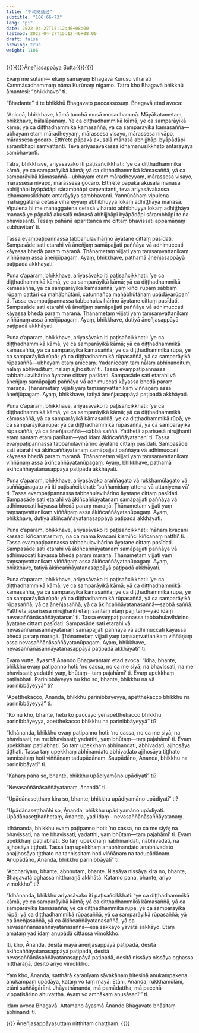 ```yaml
---
title: "不动随适经"
subtitle: "106:66-73"
lang: "pi"
date: 2022-04-27T15:12:46+08:00
lastmod: 2022-04-27T15:12:46+08:00
draft: false
brewing: true
weight: 1106
---
```



{{<subtitle>}}{{<suttalink src="mn106">}}Āneñjasappāya Sutta{{</suttalink>}}{{</subtitle>}}

Evaṃ me sutaṃ— ekaṃ samayaṃ Bhagavā Kurūsu viharati Kammāsadhammaṃ nāma Kurūnaṃ nigamo. Tatra kho Bhagavā bhikkhū āmantesi: “bhikkhavo” ti.

“Bhadante” ti te bhikkhū Bhagavato paccassosuṃ. Bhagavā etad avoca:

“Aniccā, bhikkhave, kāmā tucchā musā mosadhammā. Māyākatametaṃ, bhikkhave, bālalāpanaṃ. Ye ca diṭṭhadhammikā kāmā, ye ca samparāyikā kāmā; yā ca diṭṭhadhammikā kāmasaññā, yā ca samparāyikā kāmasaññā—ubhayam etaṃ māradheyyaṃ, mārassesa visayo, mārassesa nivāpo, mārassesa gocaro. Etth’ete pāpakā akusalā mānasā abhijjhāpi byāpādāpi sārambhāpi saṃvattanti. Teva ariyasāvakassa idhamanusikkhato antarāyāya sambhavanti.

Tatra, bhikkhave, ariyasāvako iti paṭisañcikkhati: ‘ye ca diṭṭhadhammikā kāmā, ye ca samparāyikā kāmā; yā ca diṭṭhadhammikā kāmasaññā, yā ca samparāyikā kāmasaññā—ubhayam etaṃ māradheyyaṃ, mārassesa visayo, mārassesa nivāpo, mārassesa gocaro. Etth’ete pāpakā akusalā mānasā abhijjhāpi byāpādāpi sārambhāpi saṃvattanti, teva ariyasāvakassa idhamanusikkhato antarāyāya sambhavanti. Yannūnāhaṃ vipulena mahaggatena cetasā vihareyyaṃ abhibhuyya lokaṃ adhiṭṭhāya manasā. Vipulena hi me mahaggatena cetasā viharato abhibhuyya lokaṃ adhiṭṭhāya manasā ye pāpakā akusalā mānasā abhijjhāpi byāpādāpi sārambhāpi te na bhavissanti. Tesaṃ pahānā aparittañca me cittaṃ bhavissati appamāṇaṃ subhāvitan’ ti.

Tassa evaṃpaṭipannassa tabbahulavihārino āyatane cittaṃ pasīdati. Sampasāde sati etarahi vā āneñjaṃ samāpajjati paññāya vā adhimuccati kāyassa bhedā paraṃ maraṇā. Ṭhānametaṃ vijjati yaṃ taṃsaṃvattanikaṃ viññāṇaṃ assa āneñjūpagaṃ. Ayaṃ, bhikkhave, paṭhamā āneñjasappāyā paṭipadā akkhāyati.

Puna c’aparaṃ, bhikkhave, ariyasāvako iti paṭisañcikkhati: ‘ye ca diṭṭhadhammikā kāmā, ye ca samparāyikā kāmā; yā ca diṭṭhadhammikā kāmasaññā, yā ca samparāyikā kāmasaññā; yaṃ kiñci rūpaṃ sabbaṃ rūpaṃ cattāri ca mahābhūtāni, catunnañca mahābhūtānaṃ upādāyarūpan’ ti. Tassa evaṃpaṭipannassa tabbahulavihārino āyatane cittaṃ pasīdati. Sampasāde sati etarahi vā āneñjaṃ samāpajjati paññāya vā adhimuccati kāyassa bhedā paraṃ maraṇā. Ṭhānametaṃ vijjati yaṃ taṃsaṃvattanikaṃ viññāṇaṃ assa āneñjūpagaṃ. Ayaṃ, bhikkhave, dutiyā āneñjasappāyā paṭipadā akkhāyati.

Puna c’aparaṃ, bhikkhave, ariyasāvako iti paṭisañcikkhati: ‘ye ca diṭṭhadhammikā kāmā, ye ca samparāyikā kāmā; yā ca diṭṭhadhammikā kāmasaññā, yā ca samparāyikā kāmasaññā; ye ca diṭṭhadhammikā rūpā, ye ca samparāyikā rūpā; yā ca diṭṭhadhammikā rūpasaññā, yā ca samparāyikā rūpasaññā—ubhayam etaṃ aniccaṃ. Yadaniccaṃ taṃ nālaṃ abhinandituṃ, nālaṃ abhivadituṃ, nālaṃ ajjhositun’ ti. Tassa evaṃpaṭipannassa tabbahulavihārino āyatane cittaṃ pasīdati. Sampasāde sati etarahi vā āneñjaṃ samāpajjati paññāya vā adhimuccati kāyassa bhedā paraṃ maraṇā. Ṭhānametaṃ vijjati yaṃ taṃsaṃvattanikaṃ viññāṇaṃ assa āneñjūpagaṃ. Ayaṃ, bhikkhave, tatiyā āneñjasappāyā paṭipadā akkhāyati.

Puna c’aparaṃ, bhikkhave, ariyasāvako iti paṭisañcikkhati: ‘ye ca diṭṭhadhammikā kāmā, ye ca samparāyikā kāmā; yā ca diṭṭhadhammikā kāmasaññā, yā ca samparāyikā kāmasaññā; ye ca diṭṭhadhammikā rūpā, ye ca samparāyikā rūpā; yā ca diṭṭhadhammikā rūpasaññā, yā ca samparāyikā rūpasaññā; yā ca āneñjasaññā—sabbā saññā. Yatthetā aparisesā nirujjhanti etaṃ santaṃ etaṃ paṇītaṃ—yad idaṃ ākiñcaññāyatanan’ ti. Tassa evaṃpaṭipannassa tabbahulavihārino āyatane cittaṃ pasīdati. Sampasāde sati etarahi vā ākiñcaññāyatanaṃ samāpajjati paññāya vā adhimuccati kāyassa bhedā paraṃ maraṇā. Ṭhānametaṃ vijjati yaṃ taṃsaṃvattanikaṃ viññāṇaṃ assa ākiñcaññāyatanūpagaṃ. Ayaṃ, bhikkhave, paṭhamā ākiñcaññāyatanasappāyā paṭipadā akkhāyati.

Puna c’aparaṃ, bhikkhave, ariyasāvako araññagato vā rukkhamūlagato vā suññāgāragato vā iti paṭisañcikkhati: ‘suññamidaṃ attena vā attaniyena vā’ ti. Tassa evaṃpaṭipannassa tabbahulavihārino āyatane cittaṃ pasīdati. Sampasāde sati etarahi vā ākiñcaññāyatanaṃ samāpajjati paññāya vā adhimuccati kāyassa bhedā paraṃ maraṇā. Ṭhānametaṃ vijjati yaṃ taṃsaṃvattanikaṃ viññāṇaṃ assa ākiñcaññāyatanūpagaṃ. Ayaṃ, bhikkhave, dutiyā ākiñcaññāyatanasappāyā paṭipadā akkhāyati.

Puna c’aparaṃ, bhikkhave, ariyasāvako iti paṭisañcikkhati: ‘nāhaṃ kvacani kassaci kiñcanatasmiṃ, na ca mama kvacani kismiñci kiñcanaṃ natthī’ ti. Tassa evaṃpaṭipannassa tabbahulavihārino āyatane cittaṃ pasīdati. Sampasāde sati etarahi vā ākiñcaññāyatanaṃ samāpajjati paññāya vā adhimuccati kāyassa bhedā paraṃ maraṇā. Ṭhānametaṃ vijjati yaṃ taṃsaṃvattanikaṃ viññāṇaṃ assa ākiñcaññāyatanūpagaṃ. Ayaṃ, bhikkhave, tatiyā ākiñcaññāyatanasappāyā paṭipadā akkhāyati.

Puna c’aparaṃ, bhikkhave, ariyasāvako iti paṭisañcikkhati: ‘ye ca diṭṭhadhammikā kāmā, ye ca samparāyikā kāmā; yā ca diṭṭhadhammikā kāmasaññā, yā ca samparāyikā kāmasaññā; ye ca diṭṭhadhammikā rūpā, ye ca samparāyikā rūpā; yā ca diṭṭhadhammikā rūpasaññā, yā ca samparāyikā rūpasaññā; yā ca āneñjasaññā, yā ca ākiñcaññāyatanasaññā—sabbā saññā. Yatthetā aparisesā nirujjhanti etaṃ santaṃ etaṃ paṇītaṃ—yad idaṃ nevasaññānāsaññāyatanan’ ti. Tassa evaṃpaṭipannassa tabbahulavihārino āyatane cittaṃ pasīdati. Sampasāde sati etarahi vā nevasaññānāsaññāyatanaṃ samāpajjati paññāya vā adhimuccati kāyassa bhedā paraṃ maraṇā. Ṭhānametaṃ vijjati yaṃ taṃsaṃvattanikaṃ viññāṇaṃ assa nevasaññānāsaññāyatanūpagaṃ. Ayaṃ, bhikkhave, nevasaññānāsaññāyatanasappāyā paṭipadā akkhāyatī” ti.

Evaṃ vutte, āyasmā Ānando Bhagavantaṃ etad avoca: “idha, bhante, bhikkhu evaṃ paṭipanno hoti: ‘no cassa, no ca me siyā; na bhavissati, na me bhavissati; yadatthi yaṃ, bhūtaṃ—taṃ pajahāmī’ ti. Evaṃ upekkhaṃ paṭilabhati. Parinibbāyeyya nu kho so, bhante, bhikkhu na vā parinibbāyeyyā” ti?

“Apetthekacco, Ānanda, bhikkhu parinibbāyeyya, apetthekacco bhikkhu na parinibbāyeyyā” ti.

“Ko nu kho, bhante, hetu ko paccayo yenapetthekacco bhikkhu parinibbāyeyya, apetthekacco bhikkhu na parinibbāyeyyā” ti?

“Idhānanda, bhikkhu evaṃ paṭipanno hoti: ‘no cassa, no ca me siyā; na bhavissati, na me bhavissati; yadatthi, yaṃ bhūtaṃ—taṃ pajahāmī’ ti. Evaṃ upekkhaṃ paṭilabhati. So taṃ upekkhaṃ abhinandati, abhivadati, ajjhosāya tiṭṭhati. Tassa taṃ upekkhaṃ abhinandato abhivadato ajjhosāya tiṭṭhato tannissitaṃ hoti viññāṇaṃ tadupādānaṃ. Saupādāno, Ānanda, bhikkhu na parinibbāyatī” ti.

“Kahaṃ pana so, bhante, bhikkhu upādiyamāno upādiyatī” ti?

“Nevasaññānāsaññāyatanaṃ, ānandā” ti.

“Upādānaseṭṭhaṃ kira so, bhante, bhikkhu upādiyamāno upādiyatī” ti?

“Upādānaseṭṭhañhi so, Ānanda, bhikkhu upādiyamāno upādiyati. Upādānaseṭṭhañhetaṃ, Ānanda, yad idaṃ—nevasaññānāsaññāyatanaṃ.

Idhānanda, bhikkhu evaṃ paṭipanno hoti: ‘no cassa, no ca me siyā; na bhavissati, na me bhavissati; yadatthi, yaṃ bhūtaṃ—taṃ pajahāmī’ ti. Evaṃ upekkhaṃ paṭilabhati. So taṃ upekkhaṃ nābhinandati, nābhivadati, na ajjhosāya tiṭṭhati. Tassa taṃ upekkhaṃ anabhinandato anabhivadato anajjhosāya tiṭṭhato na tannissitaṃ hoti viññāṇaṃ na tadupādānaṃ. Anupādāno, Ānanda, bhikkhu parinibbāyatī” ti.

“Acchariyaṃ, bhante, abbhutaṃ, bhante. Nissāya nissāya kira no, bhante, Bhagavatā oghassa nittharaṇā akkhātā. Katamo pana, bhante, ariyo vimokkho” ti?

“Idhānanda, bhikkhu ariyasāvako iti paṭisañcikkhati: ‘ye ca diṭṭhadhammikā kāmā, ye ca samparāyikā kāmā; yā ca diṭṭhadhammikā kāmasaññā, yā ca samparāyikā kāmasaññā; ye ca diṭṭhadhammikā rūpā, ye ca samparāyikā rūpā; yā ca diṭṭhadhammikā rūpasaññā, yā ca samparāyikā rūpasaññā; yā ca āneñjasaññā, yā ca ākiñcaññāyatanasaññā, yā ca nevasaññānāsaññāyatanasaññā—esa sakkāyo yāvatā sakkāyo. Etaṃ amataṃ yad idaṃ anupādā cittassa vimokkho.

Iti, kho, Ānanda, desitā mayā āneñjasappāyā paṭipadā, desitā ākiñcaññāyatanasappāyā paṭipadā, desitā nevasaññānāsaññāyatanasappāyā paṭipadā, desitā nissāya nissāya oghassa nittharaṇā, desito ariyo vimokkho.

Yaṃ kho, Ānanda, satthārā karaṇīyaṃ sāvakānaṃ hitesinā anukampakena anukampaṃ upādāya, kataṃ vo taṃ mayā. Etāni, Ānanda, rukkhamūlāni, etāni suññāgārāni. Jhāyathānanda, mā pamādattha, mā pacchā vippaṭisārino ahuvattha. Ayaṃ vo amhākaṃ anusāsanī’” ti.

Idam avoca Bhagavā. Attamano āyasmā Ānando Bhagavato bhāsitaṃ abhinandī ti.


{{<eof>}}
    Āneñjasappāyasuttaṃ niṭṭhitaṃ chaṭṭhaṃ.
{{</eof>}}